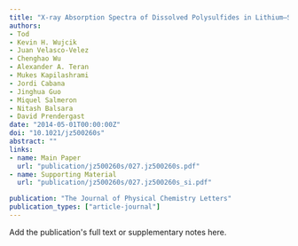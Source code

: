 ```yaml
---
title: "X-ray Absorption Spectra of Dissolved Polysulfides in Lithium–Sulfur Batteries from First-Principles"
authors:
- Tod
- Kevin H. Wujcik
- Juan Velasco-Velez
- Chenghao Wu
- Alexander A. Teran
- Mukes Kapilashrami
- Jordi Cabana
- Jinghua Guo
- Miquel Salmeron
- Nitash Balsara
- David Prendergast
date: "2014-05-01T00:00:00Z"
doi: "10.1021/jz500260s"
abstract: ""
links:
- name: Main Paper
  url: "publication/jz500260s/027.jz500260s.pdf" 
- name: Supporting Material
  url: "publication/jz500260s/027.jz500260s_si.pdf" 

publication: "The Journal of Physical Chemistry Letters"
publication_types: ["article-journal"]
---
```


Add the publication's full text or supplementary notes here.
